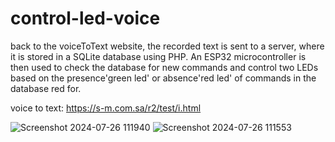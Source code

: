 # control-led-voice

back to the voiceToText website, the recorded text is sent to a server, where it is stored in a SQLite database using PHP. An ESP32 microcontroller is then used to check the database for new commands and control two LEDs based on the presence'green led' or absence'red led' of commands in the database red for.

voice to text: https://s-m.com.sa/r2/test/i.html

![Screenshot 2024-07-26 111940](https://github.com/user-attachments/assets/6e06189b-7ee9-4afb-bd3f-6fc4b8a95782)
![Screenshot 2024-07-26 111553](https://github.com/user-attachments/assets/25ad6d28-1a3a-4ac7-952c-8d7af2710191)

